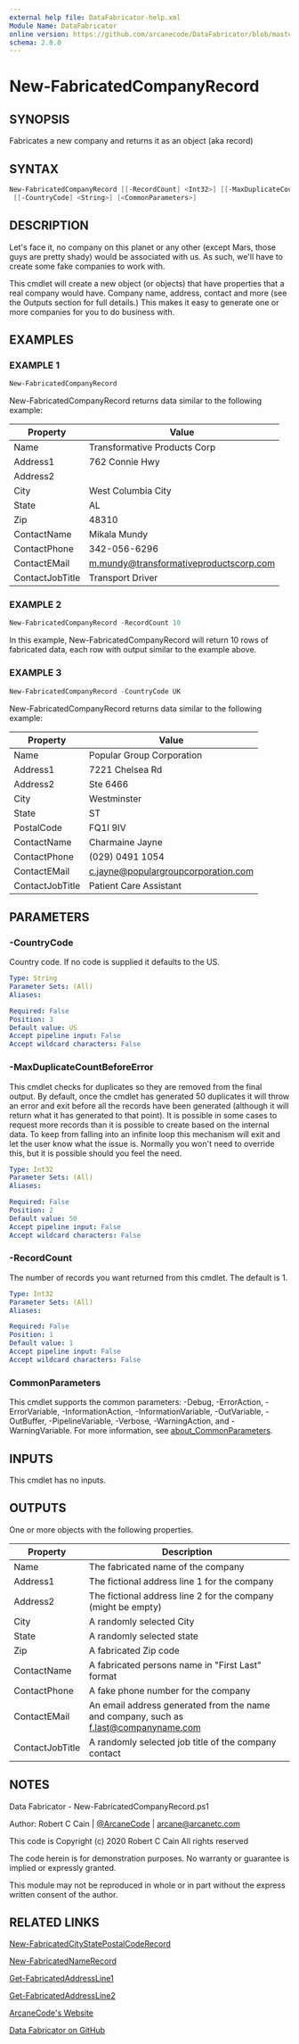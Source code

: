 ```yaml
---
external help file: DataFabricator-help.xml
Module Name: DataFabricator
online version: https://github.com/arcanecode/DataFabricator/blob/master/Documentation/New-FabricatedCityStatePostalCodeRecord.md
schema: 2.0.0
---
```


# New-FabricatedCompanyRecord

## SYNOPSIS

Fabricates a new company and returns it as an object (aka record)

## SYNTAX

```powershell
New-FabricatedCompanyRecord [[-RecordCount] <Int32>] [[-MaxDuplicateCountBeforeError] <Int32>]
 [[-CountryCode] <String>] [<CommonParameters>]
```

## DESCRIPTION

Let's face it, no company on this planet or any other (except Mars, those guys are pretty shady) would be associated with us.
As such, we'll have to create some fake companies to work with.

This cmdlet will create a new object (or objects) that have properties that a real company would have.
Company name, address, contact and more (see the Outputs section for full details.)
This makes it easy to generate one or more companies for you to do business with.

## EXAMPLES

### EXAMPLE 1

```powershell
New-FabricatedCompanyRecord
```

New-FabricatedCompanyRecord returns data similar to the following example:


Property | Value
| ----- | ------ |
Name            | Transformative Products Corp
Address1        | 762 Connie Hwy
Address2        |
City            | West Columbia City
State           | AL
Zip             | 48310
ContactName     | Mikala Mundy
ContactPhone    | 342-056-6296
ContactEMail    | m.mundy@transformativeproductscorp.com
ContactJobTitle | Transport Driver

### EXAMPLE 2

```powershell
New-FabricatedCompanyRecord -RecordCount 10
```

In this example, New-FabricatedCompanyRecord will return 10 rows of fabricated data, each row with output similar to the example above.

### EXAMPLE 3

```powershell
New-FabricatedCompanyRecord -CountryCode UK
```

New-FabricatedCompanyRecord returns data similar to the following example:


Property | Value
| ----- | ------ |
Name            | Popular Group Corporation
Address1        | 7221 Chelsea Rd
Address2        | Ste 6466
City            | Westminster
State           | ST
PostalCode      | FQ1I 9IV
ContactName     | Charmaine Jayne
ContactPhone    | (029) 0491 1054
ContactEMail    | c.jayne@populargroupcorporation.com
ContactJobTitle | Patient Care Assistant

## PARAMETERS

### -CountryCode

Country code.
If no code is supplied it defaults to the US.

```yaml
Type: String
Parameter Sets: (All)
Aliases:

Required: False
Position: 3
Default value: US
Accept pipeline input: False
Accept wildcard characters: False
```

### -MaxDuplicateCountBeforeError

This cmdlet checks for duplicates so they are removed from the final output.
By default, once the cmdlet has generated 50 duplicates it will throw an error and exit before all the records have been generated (although it will return what it has generated to that point).
It is possible in some cases to request more records than it is possible to create based on the internal data.
To keep from falling into an infinite loop this mechanism will exit and let the user know what the issue is.
Normally you won't need to override this, but it is possible should you feel the need.

```yaml
Type: Int32
Parameter Sets: (All)
Aliases:

Required: False
Position: 2
Default value: 50
Accept pipeline input: False
Accept wildcard characters: False
```

### -RecordCount

The number of records you want returned from this cmdlet.
The default is 1.

```yaml
Type: Int32
Parameter Sets: (All)
Aliases:

Required: False
Position: 1
Default value: 1
Accept pipeline input: False
Accept wildcard characters: False
```

### CommonParameters

This cmdlet supports the common parameters: -Debug, -ErrorAction, -ErrorVariable, -InformationAction, -InformationVariable, -OutVariable, -OutBuffer, -PipelineVariable, -Verbose, -WarningAction, and -WarningVariable. For more information, see [about_CommonParameters](http://go.microsoft.com/fwlink/?LinkID=113216).

## INPUTS

This cmdlet has no inputs.

## OUTPUTS

One or more objects with the following properties.

Property | Description
| ----- | ------ |
Name            | The fabricated name of the company
Address1        | The fictional address line 1 for the company
Address2        | The fictional address line 2 for the company (might be empty)
City            | A randomly selected City
State           | A randomly selected state
Zip             | A fabricated Zip code
ContactName     | A fabricated persons name in "First Last" format
ContactPhone    | A fake phone number for the company
ContactEMail    | An email address generated from the name and company, such as f.last@companyname.com
ContactJobTitle | A randomly selected job title of the company contact

## NOTES

Data Fabricator - New-FabricatedCompanyRecord.ps1

Author: Robert C Cain | [@ArcaneCode](https://twitter.com/arcanecode) | arcane@arcanetc.com

This code is Copyright (c) 2020 Robert C Cain All rights reserved

The code herein is for demonstration purposes.
No warranty or guarantee is implied or expressly granted.

This module may not be reproduced in whole or in part without
the express written consent of the author.

## RELATED LINKS

[New-FabricatedCityStatePostalCodeRecord](https://github.com/arcanecode/DataFabricator/blob/master/Documentation/New-FabricatedCityStatePostalCodeRecord.md)

[New-FabricatedNameRecord](https://github.com/arcanecode/DataFabricator/blob/master/Documentation/New-FabricatedNameRecord.md)

[Get-FabricatedAddressLine1](https://github.com/arcanecode/DataFabricator/blob/master/Documentation/Get-FabricatedAddressLine1.md)

[Get-FabricatedAddressLine2](https://github.com/arcanecode/DataFabricator/blob/master/Documentation/Get-FabricatedAddressLine2.md)

[ArcaneCode's Website](http://arcanecode.me)

[Data Fabricator on GitHub](http://datafabricator.com)
